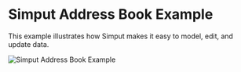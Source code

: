 # Simput Address Book Example
This example illustrates how Simput makes it easy to model, edit, and update data. 

![Simput Address Book Example](../../../../../docs/content/examples/Simput.jpg)

